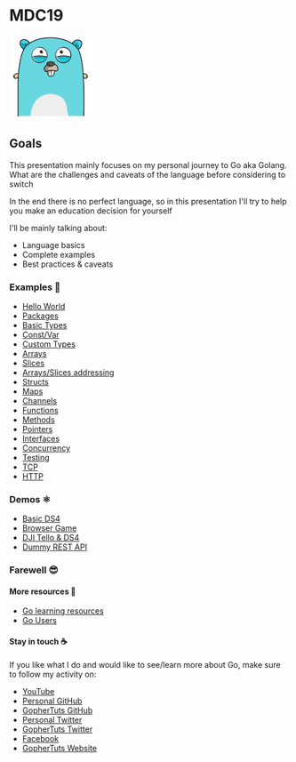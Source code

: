 # MDC19

<img src="https://github.com/steevehook/mdc19/raw/master/gophertuts.svg?sanitize=true" width="150px"/>

## Goals

This presentation mainly focuses on my personal journey
to Go aka Golang. What are the challenges and caveats of the
language before considering to switch

In the end there is no perfect language, so in this presentation
I'll try to help you make an education decision for
yourself

I'll be mainly talking about:

- Language basics
- Complete examples
- Best practices & caveats

### Examples 🚀

- [Hello World](https://github.com/steevehook/mdc19/blob/master/examples/hello-world)
- [Packages](https://github.com/steevehook/mdc19/blob/master/examples/packages)
- [Basic Types](https://github.com/steevehook/mdc19/blob/master/examples/basic-types)
- [Const/Var](https://github.com/steevehook/mdc19/blob/master/examples/const-var)
- [Custom Types](https://github.com/steevehook/mdc19/blob/master/examples/custom-types)
- [Arrays](https://github.com/steevehook/mdc19/blob/master/examples/arrays)
- [Slices](https://github.com/steevehook/mdc19/blob/master/examples/slices)
- [Arrays/Slices addressing](https://github.com/steevehook/mdc19/blob/master/examples/arrays-slices-addressing)
- [Structs](https://github.com/steevehook/mdc19/blob/master/examples/structs)
- [Maps](https://github.com/steevehook/mdc19/blob/master/examples/maps)
- [Channels](https://github.com/steevehook/mdc19/blob/master/examples/channels)
- [Functions](https://github.com/steevehook/mdc19/blob/master/examples/functions)
- [Methods](https://github.com/steevehook/mdc19/blob/master/examples/methods)
- [Pointers](https://github.com/steevehook/mdc19/blob/master/examples/pointers)
- [Interfaces](https://github.com/steevehook/mdc19/blob/master/examples/interfaces)
- [Concurrency](https://github.com/steevehook/mdc19/blob/master/examples/concurrency)
- [Testing](https://github.com/steevehook/mdc19/blob/master/examples/testing)
- [TCP](https://github.com/steevehook/mdc19/blob/master/examples/tcp)
- [HTTP](https://github.com/steevehook/mdc19/blob/master/examples/http)

### Demos ⚛

- [Basic DS4](https://github.com/steevehook/mdc19/blob/master/demos/basic-ds4)
- [Browser Game](https://github.com/steevehook/mdc19/blob/master/demos/browser-game)
- [DJI Tello & DS4](https://github.com/steevehook/mdc19/blob/master/demos/dji-tello-ds4)
- [Dummy REST API](https://github.com/steevehook/mdc19/blob/master/demos/dji-tello-ds4)

### Farewell 😎

#### More resources 📖

- [Go learning resources](https://github.com/gophertuts/go-basics/tree/master/go-learning-resources)
- [Go Users](https://github.com/golang/go/wiki/GoUsers)

#### Stay in touch ☕

If you like what I do and would like to see/learn more
about Go, make sure to follow my activity on:

- [YouTube](https://www.youtube.com/c/GopherTuts)
- [Personal GitHub](https://github.com/steevehook)
- [GopherTuts GitHub](https://github.com/gophertuts)
- [Personal Twitter](https://twitter.com/steevehook)
- [GopherTuts Twitter](https://twitter.com/GopherTuts)
- [Facebook](https://www.facebook.com/steevehookmd)
- [GopherTuts Website](https://www.youtube.com/c/GopherTuts)
